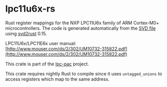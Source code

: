 # lpc11u6x-rs

Rust register mappings for the NXP LPC11U6x family of ARM Cortex-M0+
microcontrollers. The code is generated automatically from the [SVD
file](https://community.nxp.com/servlet/JiveServlet/downloadBody/334624-102-1-275615/LPC11U6x+SVD+file.zip)
using [svd2rust](https://crates.io/crates/svd2rust) 0.15.

LPC11U6x/LPC11E6x user manual: [http://www.mouser.com/ds/2/302/UM10732-315822.pdf](http://www.mouser.com/ds/2/302/UM10732-315822.pdf)

This crate is part of the [lpc-pac](https://github.com/lpc-rs/lpc-pac/)
project.

This crate requires nightly Rust to compile since it uses `untagged_unions` to
access registers which map to the same address.
